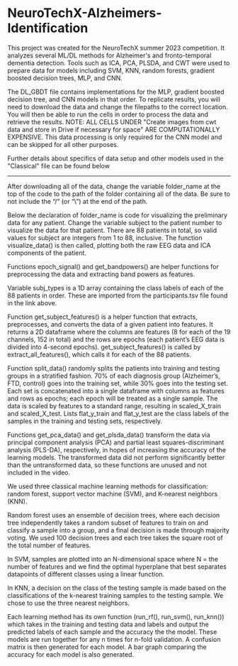 # NeuroTechX-Alzheimers-Identification
This project was created for the NeuroTechX summer 2023 competition. It analyzes several ML/DL methods for Alzheimer's and fronto-temporal dementia detection. Tools such as ICA, PCA, PLSDA, and CWT were used to prepare data for models including SVM, KNN, random forests, gradient boosted decision trees, MLP, and CNN. 

The DL_GBDT file contains implementations for the MLP, gradient boosted decision tree, and CNN models in that order. To replicate results, you will need to download the data and change the filepaths to the correct location. You will then be able to run the cells in order to process the data and retrieve the results. 
NOTE: ALL CELLS UNDER "Create images from cwt data and store in Drive if necessary for space" ARE COMPUTATIONALLY EXPENSIVE. This data processing is only required for the CNN model and can be skipped for all other purposes. 

Further details about specifics of data setup and other models used in the "Classical" file can be found below
__________________________________________________________________________________________________________________________________________


After downloading all of the data, change the variable folder_name at the top of the code to the path of the folder containing all of the data. Be sure to not include the “/” (or “\”) at the end of the path.

Below the declaration of folder_name is code for visualizing the preliminary data for any patient. Change the variable subject to the patient number to visualize the data for that patient. There are 88 patients in total, so valid values for subject are integers from 1 to 88, inclusive. The function visualize_data() is then called, plotting both the raw EEG data and ICA components of the patient.

Functions epoch_signal() and get_bandpowers() are helper functions for preprocessing the data and extracting band powers as features.

Variable subj_types is a 1D array containing the class labels of each of the 88 patients in order. These are imported from the participants.tsv file found in the link above.

Function get_subject_features() is a helper function that extracts, preprocesses, and converts the data of a given patient into features. It returns a 2D dataframe where the columns are features (8 for each of the 19 channels, 152 in total) and the rows are epochs (each patient’s EEG data is divided into 4-second epochs). get_subject_features() is called by extract_all_features(), which calls it for each of the 88 patients.

Function split_data() randomly splits the patients into training and testing groups in a stratified fashion. 70% of each diagnosis group (Alzheimer’s, FTD, control) goes into the training set, while 30% goes into the testing set. Each set is concatenated into a single dataframe with columns as features and rows as epochs; each epoch will be treated as a single sample. The data is scaled by features to a standard range, resulting in scaled_X_train and scaled_X_test. Lists flat_y_train and flat_y_test are the class labels of the samples in the training and testing sets, respectively.

Functions get_pca_data() and get_plsda_data() transform the data via principal component analysis (PCA) and partial least squares-discriminant analysis (PLS-DA), respectively, in hopes of increasing the accuracy of the learning models. The transformed data did not perform significantly better than the untransformed data, so these functions are unused and not included in the video.

We used three classical machine learning methods for classification: random forest, support vector machine (SVM), and K-nearest neighbors (KNN). 

Random forest uses an ensemble of decision trees, where each decision tree independently takes a random subset of features to train on and classify a sample into a group, and a final decision is made through majority voting. We used 100 decision trees and each tree takes the square root of the total number of features.

In SVM, samples are plotted into an N-dimensional space where N = the number of features and we find the optimal hyperplane that best separates datapoints of different classes using a linear function.

In KNN, a decision on the class of the testing sample is made based on the classifications of the k-nearest training samples to the testing sample. We chose to use the three nearest neighbors.

Each learning method has its own function (run_rf(), run_svm(), run_knn()) which takes in the training and testing data and labels and output the predicted labels of each sample and the accuracy the the model. These models are run together for any n times for n-fold validation. A confusion matrix is then generated for each model. A bar graph comparing the accuracy for each model is also generated.
